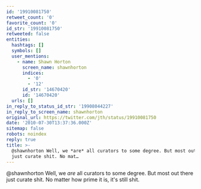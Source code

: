 ```yaml
---
id: '19910081750'
retweet_count: '0'
favorite_count: '0'
id_str: '19910081750'
retweeted: false
entities:
  hashtags: []
  symbols: []
  user_mentions:
    - name: Shawn Horton
      screen_name: shawnhorton
      indices:
        - '0'
        - '12'
      id_str: '14670420'
      id: '14670420'
  urls: []
in_reply_to_status_id_str: '19908044227'
in_reply_to_screen_name: shawnhorton
original_url: https://twitter.com/jth/status/19910081750
date: '2010-07-30T13:37:36.000Z'
sitemap: false
robots: noindex
reply: true
title: >-
  @shawnhorton Well, we *are* all curators to some degree. But most out there
  just curate shit. No mat…
---
```


@shawnhorton Well, we *are* all curators to some degree. But most out there just curate shit. No matter how prime it is, it's still shit.